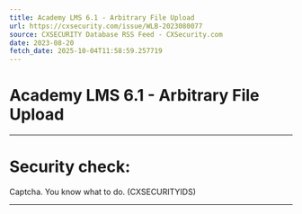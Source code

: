 ```yaml
---
title: Academy LMS 6.1 - Arbitrary File Upload
url: https://cxsecurity.com/issue/WLB-2023080077
source: CXSECURITY Database RSS Feed - CXSecurity.com
date: 2023-08-20
fetch_date: 2025-10-04T11:58:59.257719
---
```


# Academy LMS 6.1 - Arbitrary File Upload

---

# Security check:

Captcha. You know what to do. (CXSECURITYIDS)

---